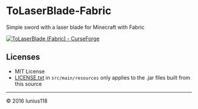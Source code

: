 # ToLaserBlade-Fabric

Simple sword with a laser blade for Minecraft with Fabric

[![ToLaserBlade (Fabric) - CurseForge](http://cf.way2muchnoise.eu/title/495286.svg)](https://www.curseforge.com/minecraft/mc-mods/tolaserblade-fabric)

## Licenses

- MIT License
- [LICENSE.txt](./src/main/resources/LICENSE.txt) in `src/main/resources` only applies to the .jar files built from this source

----
&copy; 2016 Iunius118
